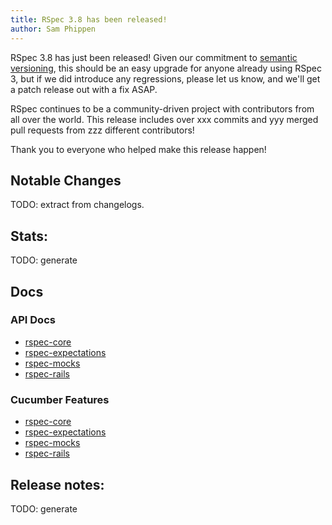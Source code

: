 ```yaml
---
title: RSpec 3.8 has been released!
author: Sam Phippen
---
```


RSpec 3.8 has just been released! Given our commitment to
[semantic versioning](http://semver.org/), this should be an easy
upgrade for anyone already using RSpec 3, but if we did introduce
any regressions, please let us know, and we'll get a patch release
out with a fix ASAP.

RSpec continues to be a community-driven project with contributors
from all over the world. This release includes over xxx commits and yyy
merged pull requests from zzz different contributors!

Thank you to everyone who helped make this release happen!

## Notable Changes

TODO: extract from changelogs.

## Stats:

TODO: generate


## Docs

### API Docs

* [rspec-core](/documentation/3.8/rspec-core/)
* [rspec-expectations](/documentation/3.8/rspec-expectations/)
* [rspec-mocks](/documentation/3.8/rspec-mocks/)
* [rspec-rails](/documentation/3.8/rspec-rails/)

### Cucumber Features

* [rspec-core](http://relishapp.com/rspec/rspec-core)
* [rspec-expectations](http://relishapp.com/rspec/rspec-expectations)
* [rspec-mocks](http://relishapp.com/rspec/rspec-mocks)
* [rspec-rails](http://relishapp.com/rspec/rspec-rails)

## Release notes:

TODO: generate

